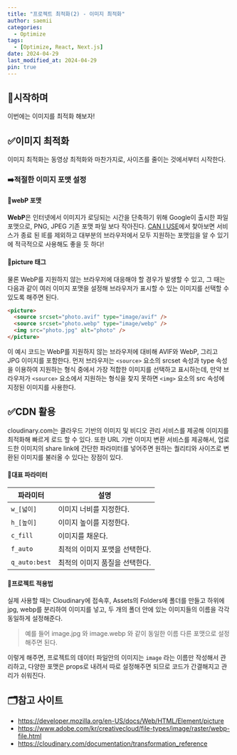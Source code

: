 ```yaml
---
title: "프로젝트 최적화(2) - 이미지 최적화"
author: saemii
categories:
  - Optimize
tags:
  - [Optimize, React, Next.js]
date: 2024-04-29
last_modified_at: 2024-04-29
pin: true
---
```


## 📌시작하며

이번에는 이미지를 최적화 해보자!

## ✅이미지 최적화

이미지 최적화는 동영상 최적화와 마찬가지로, 사이즈를 줄이는 것에서부터 시작한다.

### ➡️적절한 이미지 포맷 설정

#### 💟webP 포맷

**WebP**은 인터넷에서 이미지가 로딩되는 시간을 단축하기 위해 Google이 출시한 파일 포맷으로, PNG, JPEG 기존 포맷 파일 보다 작아진다.
[CAN I USE](https://caniuse.com/?search=WEBP)에서 찾아보면 서비스가 종료 된 IE를 제외하고 대부분의 브라우저에서 모두 지원하는 포맷임을 알 수 있기에 적극적으로 사용해도 좋을 듯 하다!

#### 💟picture 태그

물론 WebP를 지원하지 않는 브라우저에 대응해야 할 경우가 발생할 수 있고, 그 때는 다음과 같이 여러 이미지 포맷을 설정해 브라우저가 표시할 수 있는 이미지를 선택할 수 있도록 해주면 된다.

```html
<picture>
  <source srcset="photo.avif" type="image/avif" />
  <source srcset="photo.webp" type="image/webp" />
  <img src="photo.jpg" alt="photo" />
</picture>
```

이 예시 코드는 WebP를 지원하지 않는 브라우저에 대비해 AVIF와 WebP, 그리고 JPG 이미지를 포함한다. 먼저 브라우저는 `<source>` 요소의 srcset 속성과 type 속성을 이용하여 지원하는 형식 중에서 가장 적합한 이미지를 선택하고 표시하는데, 만약 브라우저가 `<source>` 요소에서 지원하는 형식을 찾지 못하면 `<img>` 요소의 src 속성에 지정된 이미지를 사용한다.

## ✅CDN 활용

cloudinary.com는 클라우드 기반의 이미지 및 비디오 관리 서비스를 제공해 이미지를 최적화해 빠르게 로드 할 수 있다. 또한 URL 기반 이미지 변환 서비스를 제공해서, 업로드한 이미지의 share link에 간단한 파라미터를 넣어주면 원하는 퀄리티와 사이즈로 변환된 이미지를 불러올 수 있다는 장점이 있다.

#### 💟대표 파라미터

| 파라미터      | 설명                           |
| ------------- | ------------------------------ |
| `w_[넓이]`    | 이미지 너비를 지정한다.        |
| `h_[높이]`    | 이미지 높이를 지정한다.        |
| `c_fill`      | 이미지를 채운다.               |
| `f_auto`      | 최적의 이미지 포맷을 선택한다. |
| `q_auto:best` | 최적의 이미지 품질을 선택한다. |

#### 💟프로젝트 적용법

실제 사용할 때는 Cloudinary에 접속후, Assets의 Folders에 폴더를 만들고 하위에 jpg, webp를 분리하여 이미지를 넣고, 두 개의 폴더 안에 있는 이미지들의 이름을 각각 동일하게 설정해준다.

> 예를 들어 image.jpg 와 image.webp 와 같이 동일한 이름 다른 포맷으로 설정해주면 된다.

이렇게 해주면, 프로젝트의 데이터 파일안의 이미지는 `image` 라는 이름만 작성해서 관리하고, 다양한 포맷은 props로 내려서 따로 설정해주면 되므로 코드가 간결해지고 관리가 쉬워진다.

## 🗂️참고 사이트

- https://developer.mozilla.org/en-US/docs/Web/HTML/Element/picture
- https://www.adobe.com/kr/creativecloud/file-types/image/raster/webp-file.html
- https://cloudinary.com/documentation/transformation_reference
